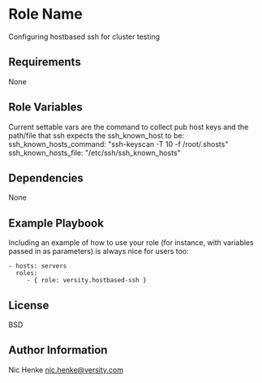Role Name
=========

Configuring hostbased ssh for cluster testing

Requirements
------------

None

Role Variables
--------------

Current settable vars are the command to collect pub host keys and the path/file that ssh expects the ssh_known_host to be:
ssh_known_hosts_command: "ssh-keyscan -T 10 -f /root/.shosts"
ssh_known_hosts_file: "/etc/ssh/ssh_known_hosts"

Dependencies
------------

None

Example Playbook
----------------

Including an example of how to use your role (for instance, with variables passed in as parameters) is always nice for users too:

    - hosts: servers
      roles:
         - { role: versity.hostbased-ssh }

License
-------

BSD

Author Information
------------------

Nic Henke <nic.henke@versity.com>
